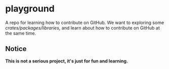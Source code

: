 # playground
A repo for learning how to contribute on GitHub.
We want to exploring some _crates/packages/libraries_, and learn about how to contribute on GitHub at the same time.

## Notice
__This is not a serious project, it's just for fun and learning.__
